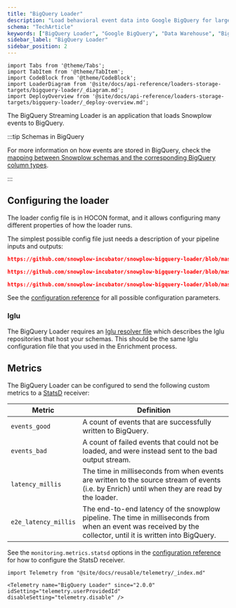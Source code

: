 ```yaml
---
title: "BigQuery Loader"
description: "Load behavioral event data into Google BigQuery for large-scale analytics and data warehousing."
schema: "TechArticle"
keywords: ["BigQuery Loader", "Google BigQuery", "Data Warehouse", "BigQuery Integration", "Cloud Warehouse", "GCP Loader"]
sidebar_label: "BigQuery Loader"
sidebar_position: 2
---
```


```mdx-code-block
import Tabs from '@theme/Tabs';
import TabItem from '@theme/TabItem';
import CodeBlock from '@theme/CodeBlock';
import LoaderDiagram from '@site/docs/api-reference/loaders-storage-targets/bigquery-loader/_diagram.md';
import DeployOverview from '@site/docs/api-reference/loaders-storage-targets/bigquery-loader/_deploy-overview.md';
```

The BigQuery Streaming Loader is an application that loads Snowplow events to BigQuery.

<Tabs groupId="cloud" queryString lazy>
  <TabItem value="aws" label="AWS" default>
    <LoaderDiagram stream="Kinesis" cloud="AWS"/>
    <DeployOverview cloud="AWS" stream="kinesis"/>
  </TabItem>
  <TabItem value="gcp" label="GCP">
    <LoaderDiagram stream="Pub/Sub" cloud="GCP"/>
    <DeployOverview cloud="GCP" stream="pubsub"/>
  </TabItem>
  <TabItem value="azure" label="Azure">
    <LoaderDiagram stream="Kafka" cloud="Azure"/>
    <DeployOverview cloud="Azure" stream="kafka"/>
  </TabItem>
</Tabs>

:::tip Schemas in BigQuery

For more information on how events are stored in BigQuery, check the [mapping between Snowplow schemas and the corresponding BigQuery column types](/docs/destinations/warehouses-lakes/schemas-in-warehouse/index.md?warehouse=bigquery).

:::

## Configuring the loader

The loader config file is in HOCON format, and it allows configuring many different properties of how the loader runs.

The simplest possible config file just needs a description of your pipeline inputs and outputs:

<Tabs groupId="cloud" queryString>
  <TabItem value="aws" label="AWS" default>

```json reference
https://github.com/snowplow-incubator/snowplow-bigquery-loader/blob/master/config/config.kinesis.minimal.hocon
```

  </TabItem>
  <TabItem value="gcp" label="GCP">

```json reference
https://github.com/snowplow-incubator/snowplow-bigquery-loader/blob/master/config/config.pubsub.minimal.hocon
```

  </TabItem>
  <TabItem value="azure" label="Azure">

```json reference
https://github.com/snowplow-incubator/snowplow-bigquery-loader/blob/master/config/config.azure.minimal.hocon
```

  </TabItem>
</Tabs>

See the [configuration reference](/docs/api-reference/loaders-storage-targets/bigquery-loader/configuration-reference/index.md) for all possible configuration parameters.

### Iglu

The BigQuery Loader requires an [Iglu resolver file](/docs/api-reference/iglu/iglu-resolver/index.md) which describes the Iglu repositories that host your schemas.  This should be the same Iglu configuration file that you used in the Enrichment process.

## Metrics

The BigQuery Loader can be configured to send the following custom metrics to a [StatsD](https://www.datadoghq.com/statsd-monitoring/) receiver:

| Metric                      | Definition |
|-----------------------------|------------|
| `events_good`               | A count of events that are successfully written to BigQuery. |
| `events_bad`                | A count of failed events that could not be loaded, and were instead sent to the bad output stream. |
| `latency_millis`            | The time in milliseconds from when events are written to the source stream of events (i.e. by Enrich) until when they are read by the loader. |
| `e2e_latency_millis`        | The end-to-end latency of the snowplow pipeline. The time in milliseconds from when an event was received by the collector, until it is written into BigQuery. |

See the `monitoring.metrics.statsd` options in the [configuration reference](/docs/api-reference/loaders-storage-targets/bigquery-loader/configuration-reference/index.md) for how to configure the StatsD receiver.

```mdx-code-block
import Telemetry from "@site/docs/reusable/telemetry/_index.md"

<Telemetry name="BigQuery Loader" since="2.0.0" idSetting="telemetry.userProvidedId" disableSetting="telemetry.disable" />
```
